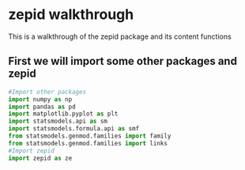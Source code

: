 # zepid walkthrough
This is a walkthrough of the zepid package and its content functions

## First we will import some other packages and zepid
```python
#Import other packages
import numpy as np 
import pandas as pd
import matplotlib.pyplot as plt
import statsmodels.api as sm
import statsmodels.formula.api as smf
from statsmodels.genmod.families import family
from statsmodels.genmod.families import links
#Import zepid
import zepid as ze
```
